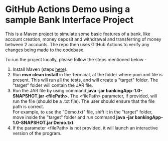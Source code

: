 # GitHub Actions Demo using a sample Bank Interface Project

This is a Maven project to simulate some basic features of a bank, like account creation, money deposit and withdrawal and transferring of money between 2 accounts. The repo then uses GitHub Actions to verify any changes being made to the codebase.

To run the project locally, please follow the steps mentioned below -

1. Install Maven (steps [here](https://maven.apache.org/install.html)).
2. Run **mvn clean install** in the Terminal, at the folder where pom.xml file is present. This will run all the tests, and will create a "target" folder. The "target" folder will contain the JAR file.
3. Run the JAR file by using command **java -jar bankingApp-1.0-SNAPSHOT.jar \<filePath\>**. The \<filePath\> parameter, if provided, will run the file (should be a .txt file). The user should ensure that the file path is correct.<br>
For example, to use the "Demo.txt" file, shift it in the "target" folder, move inside the "target" folder and run command **java -jar bankingApp-1.0-SNAPSHOT.jar Demo.txt**. <br>
4. If the parameter \<filePath\> is not provided, it will launch an interactive version of the program. 
 
